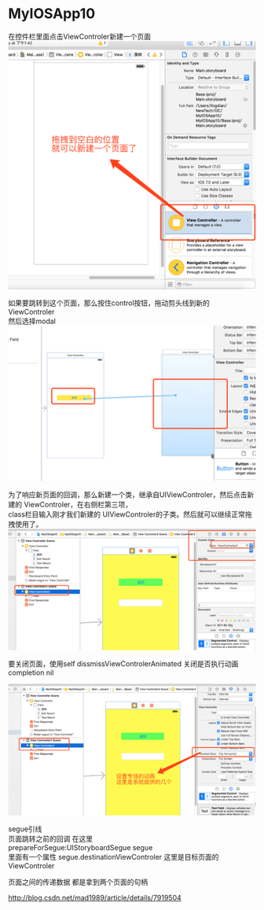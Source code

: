 # MyIOSApp10

在控件栏里面点击ViewControler新建一个页面<br/>
![img](https://github.com/xuhuawei131/MyIOSApp10/blob/master/ScreenShots/NewViewControler.png)<br/>


如果要跳转到这个页面，那么按住control按钮，拖动剪头线到新的ViewControler<br/>
然后选择modal<br/>
![img](https://github.com/xuhuawei131/MyIOSApp10/blob/master/ScreenShots/createSegue.png)<br/>

为了响应新页面的回调，那么新建一个类，继承自UIViewControler，然后点击新建的 ViewControler，在右侧栏第三项，<br/>
class栏目输入刚才我们新建的 UIViewControler的子类。然后就可以继续正常拖拽使用了。<br/>
![img](https://github.com/xuhuawei131/MyIOSApp10/blob/master/ScreenShots/setViewControler.png)<br/>


要关闭页面，使用self dissmissViewControlerAnimated  关闭是否执行动画  completion nil<br/>

![img](https://github.com/xuhuawei131/MyIOSApp10/blob/master/ScreenShots/segueAnim.png)<br/>

segue引线<br/>
页面跳转之前的回调 在这里<br/>
prepareForSegue:UIStoryboardSegue segue<br/>
里面有一个属性 segue.destinationViewControler  这里是目标页面的ViewControler <br/>

页面之间的传递数据 都是拿到两个页面的句柄 <br/>

http://blog.csdn.net/mad1989/article/details/7919504<br/>
